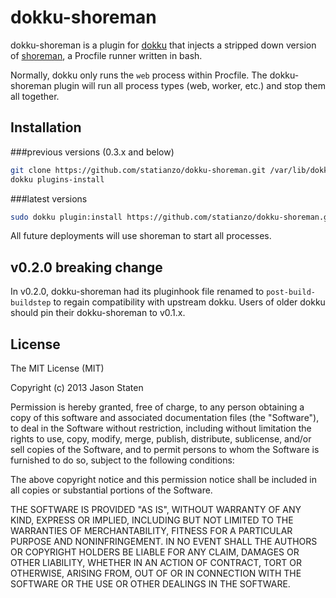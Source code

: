 # dokku-shoreman

dokku-shoreman is a plugin for [dokku][dokku] that injects a stripped down
version of [shoreman][shoreman], a Procfile runner written in bash.

Normally, dokku only runs the `web` process within Procfile. The dokku-shoreman
plugin will run all process types (web, worker, etc.) and stop them all together.

## Installation

###previous versions (0.3.x and below)
```sh
git clone https://github.com/statianzo/dokku-shoreman.git /var/lib/dokku/plugins/dokku-shoreman
dokku plugins-install
```
###latest versions 
```sh
sudo dokku plugin:install https://github.com/statianzo/dokku-shoreman.git
```

All future deployments will use shoreman to start all processes.

## v0.2.0 breaking change

In v0.2.0, dokku-shoreman had its pluginhook file renamed to `post-build-buildstep` to regain compatibility with upstream dokku. Users of older dokku should pin their dokku-shoreman to v0.1.x.

## License

The MIT License (MIT)

Copyright (c) 2013 Jason Staten

Permission is hereby granted, free of charge, to any person obtaining a copy
of this software and associated documentation files (the "Software"), to deal
in the Software without restriction, including without limitation the rights
to use, copy, modify, merge, publish, distribute, sublicense, and/or sell
copies of the Software, and to permit persons to whom the Software is
furnished to do so, subject to the following conditions:

The above copyright notice and this permission notice shall be included in
all copies or substantial portions of the Software.

THE SOFTWARE IS PROVIDED "AS IS", WITHOUT WARRANTY OF ANY KIND, EXPRESS OR
IMPLIED, INCLUDING BUT NOT LIMITED TO THE WARRANTIES OF MERCHANTABILITY,
FITNESS FOR A PARTICULAR PURPOSE AND NONINFRINGEMENT. IN NO EVENT SHALL THE
AUTHORS OR COPYRIGHT HOLDERS BE LIABLE FOR ANY CLAIM, DAMAGES OR OTHER
LIABILITY, WHETHER IN AN ACTION OF CONTRACT, TORT OR OTHERWISE, ARISING FROM,
OUT OF OR IN CONNECTION WITH THE SOFTWARE OR THE USE OR OTHER DEALINGS IN THE
SOFTWARE.

[dokku]: https://github.com/progrium/dokku
[shoreman]: https://github.com/hecticjeff/shoreman

